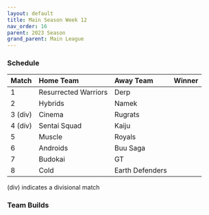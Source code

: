 ```yaml
---
layout: default
title: Main Season Week 12
nav_order: 16
parent: 2023 Season
grand_parent: Main League
---
```

### Schedule

| Match   | Home Team            | Away Team       | Winner |
|:--------|:---------------------|:----------------|:-------|
| 1       | Resurrected Warriors | Derp            |        |
| 2       | Hybrids              | Namek           |        |
| 3 (div) | Cinema               | Rugrats         |        |
| 4 (div) | Sentai Squad         | Kaiju           |        |
| 5       | Muscle               | Royals          |        |
| 6       | Androids             | Buu Saga        |        |
| 7       | Budokai              | GT              |        |
| 8       | Cold                 | Earth Defenders |        |


(div) indicates a divisional match

### Team Builds

